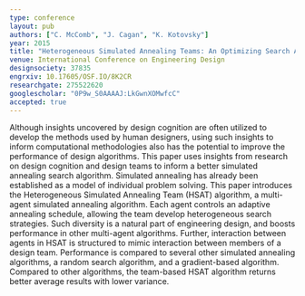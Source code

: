 ```yaml
---
type: conference
layout: pub
authors: ["C. McComb", "J. Cagan", "K. Kotovsky"]
year: 2015
title: "Heterogeneous Simulated Annealing Teams: An Optimizing Search Algorithm Inspired by Engineering Design Teams"
venue: International Conference on Engineering Design
designsociety: 37835
engrxiv: 10.17605/OSF.IO/8K2CR
researchgate: 275522620
googlescholar: "0P9w_S0AAAAJ:LkGwnXOMwfcC"
accepted: true
---
```

Although insights uncovered by design cognition are often utilized to develop the methods used by human designers, using such insights to inform computational methodologies also has the potential to improve the performance of design algorithms. This paper uses insights from research on design cognition and design teams to inform a better simulated annealing search algorithm. Simulated annealing has already been established as a model of individual problem solving. This paper introduces the Heterogeneous Simulated Annealing Team (HSAT) algorithm, a multi-agent simulated annealing algorithm. Each agent controls an adaptive annealing schedule, allowing the team develop heterogeneous search strategies. Such diversity is a natural part of engineering design, and boosts performance in other multi-agent algorithms. Further, interaction between agents in HSAT is structured to mimic interaction between members of a design team. Performance is compared to several other simulated annealing algorithms, a random search algorithm, and a gradient-based algorithm. Compared to other algorithms, the team-based HSAT algorithm returns better average results with lower variance.
